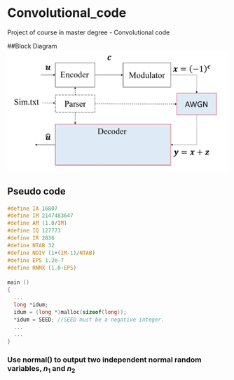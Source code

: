 # Convolutional_code
Project of course in master degree - Convolutional code

##Block Diagram
![Block Diagram](https://github.com/H-Y-Hs/Convolutional_code/blob/main/Block_Diagram_of_Convolutional_code.jpg?raw=true)

## Pseudo code
```c
#define IA 16807
#define IM 2147483647
#define AM (1.0/IM)
#define IQ 127773
#define IR 2836
#define NTAB 32
#define NDIV (1+(IM-1)/NTAB)
#define EPS 1.2e-7
#define RNMX (1.0-EPS)

main ()
{
  ...
  long *idum;
  idum = (long *)malloc(sizeof(long));
  *idum = SEED; //SEED must be a negative integer.
  ...
  ...
}
```

### Use normal() to output two independent normal random variables, $n_1$ and $n_2$

